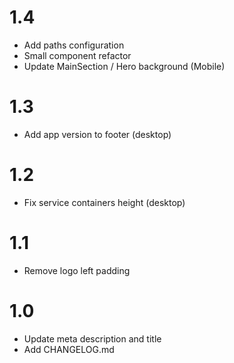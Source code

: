 # 1.4

- Add paths configuration
- Small component refactor
- Update MainSection / Hero background (Mobile)

# 1.3

- Add app version to footer (desktop)

# 1.2

- Fix service containers height (desktop)

# 1.1

- Remove logo left padding

# 1.0

- Update meta description and title
- Add CHANGELOG.md
